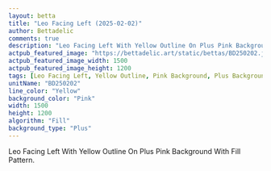 ```yaml
---
layout: betta
title: "Leo Facing Left (2025-02-02)"
author: Bettadelic
comments: true
description: "Leo Facing Left With Yellow Outline On Plus Pink Background With Fill Pattern."
actpub_featured_image: "https://bettadelic.art/static/bettas/BD250202.jpg"
actpub_featured_image_width: 1500
actpub_featured_image_height: 1200
tags: [Leo Facing Left, Yellow Outline, Pink Background, Plus Background Pattern, Fill Pattern, February 2025]
unitName: "BD250202"
line_color: "Yellow"
background_color: "Pink"
width: 1500
height: 1200
algorithm: "Fill"
background_type: "Plus"
---
```


Leo Facing Left With Yellow Outline On Plus Pink Background With Fill Pattern.
